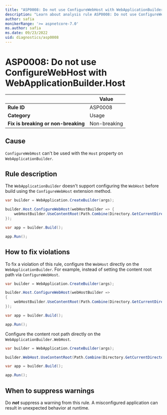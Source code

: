 ```yaml
---
title: "ASP0008: Do not use ConfigureWebHost with WebApplicationBuilder.Host"
description: "Learn about analysis rule ASP0008: Do not use ConfigureWebHost with WebApplicationBuilder.Host"
author: safia
monikerRange: '>= aspnetcore-7.0'
ms.author: safia
ms.date: 09/23/2022
uid: diagnostics/asp0008
---
```

# ASP0008: Do not use ConfigureWebHost with WebApplicationBuilder.Host

| | Value |
|-|-|
| **Rule ID** |ASP0008|
| **Category** |Usage|
| **Fix is breaking or non-breaking** |Non-breaking|

## Cause

`ConfigureWebHost` can't be used with the `Host` property on `WebApplicationBuilder`.

## Rule description

The `WebApplicationBuilder` doesn't support configuring the `WebHost` before build using the `ConfigureWebHost` extension method.

```csharp
var builder = WebApplication.CreateBuilder(args);

builder.Host.ConfigureWebHost(webHostBuilder => {
    webHostBuilder.UseContentRoot(Path.Combine(Directory.GetCurrentDirectory(), "myContentRoot"));
});

var app = builder.Build();

app.Run();
```

## How to fix violations

To fix a violation of this rule, configure the `WebHost` directly on the `WebApplicationBuilder`. For example, instead of setting the content root path via `ConfigureWebHost`.

```csharp
var builder = WebApplication.CreateBuilder(args);

builder.Host.ConfigureWebHost(webHostBuilder =>
{
    webHostBuilder.UseContentRoot(Path.Combine(Directory.GetCurrentDirectory(), "myContentRoot"));
});

var app = builder.Build();

app.Run();
```

Configure the content root path directly on the `WebApplicationBuilder.WebHost`.

```csharp
var builder = WebApplication.CreateBuilder(args);

builder.WebHost.UseContentRoot(Path.Combine(Directory.GetCurrentDirectory(), "foobar"));

var app = builder.Build();

app.Run();
```

## When to suppress warnings

Do ***not*** suppress a warning from this rule. A misconfigured application can result in unexpected behavior at runtime.
